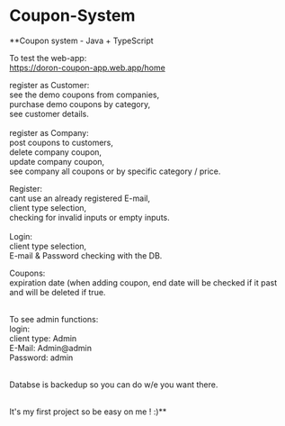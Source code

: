 
# Coupon-System
**Coupon system - Java + TypeScript


To test the web-app: <br/>
https://doron-coupon-app.web.app/home

register as Customer: <br/>
see the demo coupons from companies, <br/>
purchase demo coupons by category, <br/>
see customer details. <br/>
<br/>
register as Company: <br/>
post coupons to customers, <br/>
delete company coupon, <br/>
update company coupon, <br/>
see company all coupons or by specific category / price. <br/>

Register:<br/>
cant use an already registered E-mail,<br/>
client type selection,<br/>
checking for invalid inputs or empty inputs.<br/>
<br/>
Login:<br/>
client type selection,<br/>
E-mail & Password checking with the DB.<br/>

Coupons:<br/>
expiration date (when adding coupon, end date will be checked if it past <today date> and will be deleted if true.<br/>
<br/>

To see admin functions:<br/>
login:<br/>
client type: Admin<br/>
E-Mail: Admin@admin<br/>
Password: admin<br/>
<br/>

Databse is backedup so you can do w/e you want there.<br/>
<br/>

It's my first project so be easy on me ! :)**
